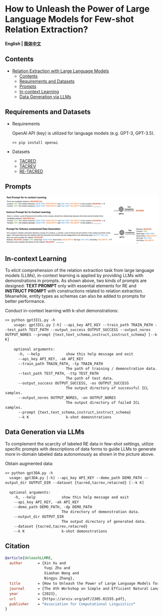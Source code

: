 # How to Unleash the Power of Large Language Models for Few-shot Relation Extraction?

<p align="left">
    <b> English | <a href="https://github.com/zjunlp/DeepKE/blob/main/example/llm/UnleashLLMRE/README_CN.md">简体中文</a> </b>
</p>


## Contents
- [Relation Extraction with Large Language Models](#relation-extraction-with-large-language-models)
  - [Contents](#contents)
  - [Requirements and Datasets](#requirements-and-datasets)
  - [Prompts](#prompts)
  - [In-context Learning](#in-context-learning)
  - [Data Generation via LLMs](#data-generation-via-llms)


## Requirements and Datasets
- Requirements
  
  OpenAI API (key) is utilized for language models (e.g. GPT-3, GPT-3.5).
    ```shell
    >> pip install openai
    ```
- Datasets
  - [TACRED](https://nlp.stanford.edu/projects/tacred/)
  - [TACREV](https://github.com/DFKI-NLP/tacrev)
  - [RE-TACRED](https://github.com/gstoica27/Re-TACRED)


## Prompts
![prompt](LLM.png)

## In-context Learning
To elicit comprehension of the relation extraction task from large language models (LLMs), in-context learning is applied by providing LLMs with demonstrations in prompts. As shown above, two kinds of prompts are designed: **TEXT PROMPT** only with essential elements for RE and **INSTRUCT PROMPT** with constructions related to relation extraction. Meanwhile, entity types as schemas can also be added to prompts for better performance.

Conduct in-context learning with k-shot demonstrations:

```shell
>> python gpt3ICL.py -h
    usage: gpt3ICL.py [-h] --api_key API_KEY --train_path TRAIN_PATH --test_path TEST_PATH --output_success OUTPUT_SUCCESS --output_nores OUTPUT_NORES --prompt {text,text_schema,instruct,instruct_schema} [--k K]

    optional arguments:
      -h, --help            show this help message and exit
      --api_key API_KEY, -ak API_KEY
      --train_path TRAIN_PATH, -tp TRAIN_PATH
                            The path of training / demonstration data.
      --test_path TEST_PATH, -ttp TEST_PATH
                            The path of test data.
      --output_success OUTPUT_SUCCESS, -os OUTPUT_SUCCESS
                            The output directory of successful ICL samples.
      --output_nores OUTPUT_NORES, -on OUTPUT_NORES
                            The output directory of failed ICL samples.
      --prompt {text,text_schema,instruct,instruct_schema}
      --k K                 k-shot demonstrations
```

## Data Generation via LLMs

To complement the scarcity of labeled RE data in few-shot settings, utilize specific prompts with descriptions of data forms to guide LLMs to generate more in-domain labeled data autonomously as shown in the picture above.

Obtain augmented data:
```shell
>> python gpt3DA.py -h
  usage: gpt3DA.py [-h] --api_key API_KEY --demo_path DEMO_PATH --output_dir OUTPUT_DIR --dataset {tacred,tacrev,retacred} [--k K]

  optional arguments:
    -h, --help            show this help message and exit
    --api_key API_KEY, -ak API_KEY
    --demo_path DEMO_PATH, -dp DEMO_PATH
                          The directory of demonstration data.
    --output_dir OUTPUT_DIR
                          The output directory of generated data.
    --dataset {tacred,tacrev,retacred}
    --k K                 k-shot demonstrations
```



## Citation

```BibTeX
@article{UnleashLLMRE,
  author       = {Xin Xu and
                  Yuqi Zhu and
                  Xiaohan Wang and
                  Ningyu Zhang},
  title        = {How to Unleash the Power of Large Language Models for Few-shot Relation Extraction?},
  journal      = {The 4th Workshop on Simple and Efficient Natural Language Processing (SustaiNLP 2023)},
  year         = {2023},
  url          = {https://arxiv.org/pdf/2305.01555.pdf},
  publisher    = "Association for Computational Linguistics"
}
```

